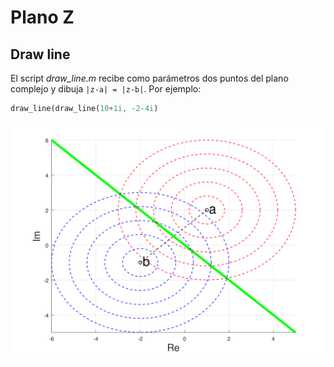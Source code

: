 # Plano Z

## Draw line

El script *draw_line.m* recibe como parámetros dos puntos del plano complejo y dibuja ```|z-a| = |z-b|```.
Por ejemplo:

```octave
draw_line(draw_line(10+1i, -2-4i)
```

![alt text](https://github.com/1nv1/ASS-Software/blob/master/tools/z/img/draw_line.svg)
